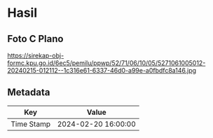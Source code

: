 # Hasil

## Foto C Plano

https://sirekap-obj-formc.kpu.go.id/6ec5/pemilu/ppwp/52/71/06/10/05/5271061005012-20240215-012112--1c316e61-6337-46d0-a99e-a0fbdfc8a146.jpg


## Metadata

| Key        | Value               |
| ---------- | ------------------- |
| Time Stamp | 2024-02-20 16:00:00 |



